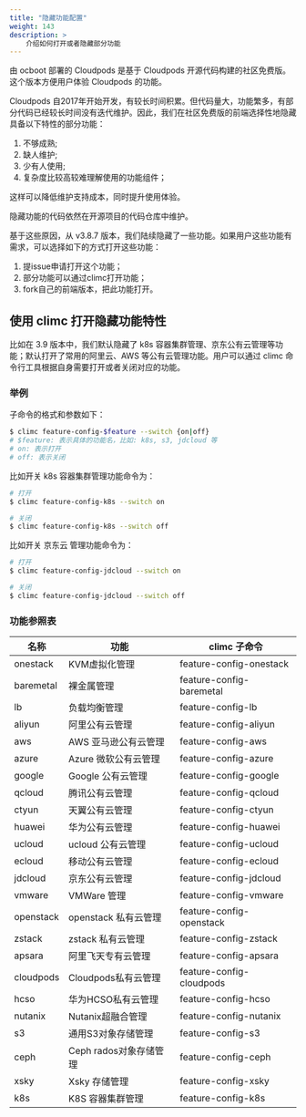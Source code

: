 ```yaml
---
title: "隐藏功能配置"
weight: 143
description: >
    介绍如何打开或者隐藏部分功能
---
```


由 ocboot 部署的 Cloudpods 是基于 Cloudpods 开源代码构建的社区免费版。这个版本方便用户体验 Cloudpods 的功能。

Cloudpods 自2017年开始开发，有较长时间积累。但代码量大，功能繁多，有部分代码已经较长时间没有迭代维护。因此，我们在社区免费版的前端选择性地隐藏具备以下特性的部分功能：

1. 不够成熟;
2. 缺人维护;
3. 少有人使用;
4. 复杂度比较高较难理解使用的功能组件；

这样可以降低维护支持成本，同时提升使用体验。

隐藏功能的代码依然在开源项目的代码仓库中维护。

基于这些原因，从 v3.8.7 版本，我们陆续隐藏了一些功能。如果用户这些功能有需求，可以选择如下的方式打开这些功能：

1. 提issue申请打开这个功能；
2. 部分功能可以通过climc打开功能；
3. fork自己的前端版本，把此功能打开。

## 使用 climc 打开隐藏功能特性

比如在 3.9 版本中，我们默认隐藏了 k8s 容器集群管理、京东公有云管理等功能；默认打开了常用的阿里云、AWS 等公有云管理功能。用户可以通过 climc 命令行工具根据自身需要打开或者关闭对应的功能。

### 举例

子命令的格式和参数如下：

```bash
$ climc feature-config-$feature --switch {on|off}
# $feature: 表示具体的功能名，比如: k8s, s3, jdcloud 等
# on: 表示打开
# off: 表示关闭
```

比如开关 k8s 容器集群管理功能命令为：

```bash
# 打开
$ climc feature-config-k8s --switch on

# 关闭
$ climc feature-config-k8s --switch off
```

比如开关 京东云 管理功能命令为：

```bash
# 打开
$ climc feature-config-jdcloud --switch on

# 关闭
$ climc feature-config-jdcloud --switch off
```

### 功能参照表

| 名称      | 功能                 | climc 子命令             |
|-----------|----------------------|--------------------------|
| onestack  | KVM虚拟化管理        | feature-config-onestack  |
| baremetal | 裸金属管理           | feature-config-baremetal |
| lb        | 负载均衡管理         | feature-config-lb        |
| aliyun    | 阿里公有云管理       | feature-config-aliyun    |
| aws       | AWS 亚马逊公有云管理 | feature-config-aws       |
| azure     | Azure 微软公有云管理 | feature-config-azure     |
| google    | Google 公有云管理    | feature-config-google    |
| qcloud    | 腾讯公有云管理       | feature-config-qcloud    |
| ctyun     | 天翼公有云管理       | feature-config-ctyun     |
| huawei    | 华为公有云管理       | feature-config-huawei    |
| ucloud    | ucloud 公有云管理    | feature-config-ucloud    |
| ecloud    | 移动公有云管理       | feature-config-ecloud    |
| jdcloud   | 京东公有云管理       | feature-config-jdcloud   |
| vmware    | VMWare 管理          | feature-config-vmware    |
| openstack | openstack 私有云管理 | feature-config-openstack |
| zstack    | zstack 私有云管理    | feature-config-zstack    |
| apsara    | 阿里飞天专有云管理   | feature-config-apsara    |
| cloudpods | Cloudpods私有云管理  | feature-config-cloudpods |
| hcso      | 华为HCSO私有云管理   | feature-config-hcso      |
| nutanix   | Nutanix超融合管理    | feature-config-nutanix   |
| s3        | 通用S3对象存储管理   | feature-config-s3        |
| ceph      | Ceph rados对象存储管理| feature-config-ceph      |
| xsky      | Xsky 存储管理        | feature-config-xsky      |
| k8s       | K8S 容器集群管理     | feature-config-k8s       |
